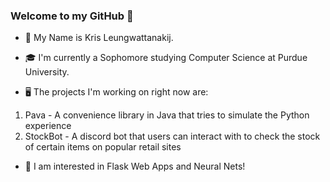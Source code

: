 ### Welcome to my GitHub 👋

- 🧑 My Name is Kris Leungwattanakij.

- 🎓 I'm currently a Sophomore studying Computer Science at Purdue University.

- 🖥️ The projects I'm working on right now are:
1) Pava - A convenience library in Java that tries to simulate the Python experience
2) StockBot - A discord bot that users can interact with to check the stock of certain items on popular retail sites

- 🌟 I am interested in Flask Web Apps and Neural Nets!

<!--
**krislwk/krislwk** is a ✨ _special_ ✨ repository because its `README.md` (this file) appears on your GitHub profile.

Here are some ideas to get you started:

- 🔭 I’m currently working on ...
- 🌱 I’m currently learning ...
- 👯 I’m looking to collaborate on ...
- 🤔 I’m looking for help with ...
- 💬 Ask me about ...
- 📫 How to reach me: ...
- 😄 Pronouns: ...
- ⚡ Fun fact: ...
-->
